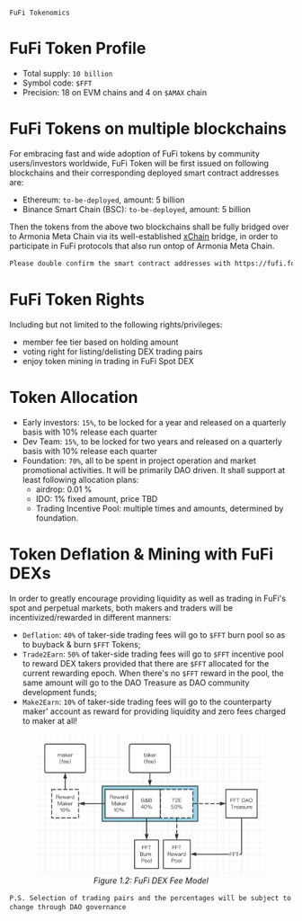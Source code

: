 `FuFi Tokenomics`

# FuFi Token Profile

- Total supply: `10 billion`
- Symbol code: `$FFT`
- Precision: 18 on EVM chains and 4 on `$AMAX` chain

# FuFi Tokens on multiple blockchains

For embracing fast and wide adoption of FuFi tokens by community users/investors worldwide, FuFi Token will be first issued on following blockchains and their corresponding deployed smart contract addresses are:
- Ethereum: `to-be-deployed`, amount: 5 billion
- Binance Smart Chain (BSC): `to-be-deployed`, amount: 5 billion

Then the tokens from the above two blockchains shall be fully bridged over to Armonia Meta Chain via its well-established [xChain](https://xchain.pro) bridge, in order to participate in FuFi protocols that also run ontop of Armonia Meta Chain.

```html
Please double confirm the smart contract addresses with https://fufi.foundation for absolute accuracy!
```

# FuFi Token Rights

Including but not limited to the following rights/privileges:

- member fee tier based on holding amount
- voting right for listing/delisting DEX trading pairs
- enjoy token mining in trading in FuFi Spot DEX

# Token Allocation
- Early investors: `15%`, to be locked for a year and released on a quarterly basis with 10% release each quarter
- Dev Team: `15%`, to be locked for two years and released on a quarterly basis with 10% release each quarter
- Foundation: `70%`, all to be spent in project operation and market promotional activities. It will be primarily DAO driven. It shall support at least following allocation plans:
  - airdrop: 0.01 % 
  - IDO: 1% fixed amount, price TBD
  - Trading Incentive Pool: multiple times and amounts, determined by foundation.

# Token Deflation & Mining with FuFi DEXs

In order to greatly encourage providing liquidity as well as trading in FuFi's spot and perpetual markets, both makers and traders will be incentivized/rewarded in different manners:

- `Deflation`: `40%` of taker-side trading fees will go to `$FFT` burn pool so as to buyback & burn `$FFT` Tokens;
- `Trade2Earn`: `50%` of taker-side trading fees will go to `$FFT` incentive pool to reward DEX takers provided that there are `$FFT` allocated for the current rewarding epoch. When there's no `$FFT` reward in the pool, the same amount will go to the DAO Treasure as DAO community development funds;
- `Make2Earn`: `10%` of taker-side trading fees will go to the counterparty maker' account as reward for providing liquidity and zero fees charged to maker at all!
  
<div align="center"><img src="./assets/fufi_dex_fee_model.png" height="80%" width="80%"></div>
<div align="center"><i>Figure 1.2: FuFi DEX Fee Model</i></div>

```
P.S. Selection of trading pairs and the percentages will be subject to change through DAO governance
```
